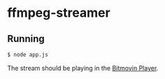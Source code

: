 # ffmpeg-streamer

## Running
```bash
$ node app.js
```

The stream should be playing in the [Bitmovin Player](http://vcms.herokuapp.com/player/).
